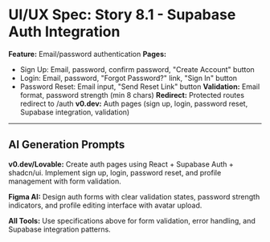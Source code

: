 # UI/UX Spec: Story 8.1 - Supabase Auth Integration
**Feature:** Email/password authentication
**Pages:**
- Sign Up: Email, password, confirm password, "Create Account" button
- Login: Email, password, "Forgot Password?" link, "Sign In" button
- Password Reset: Email input, "Send Reset Link" button
**Validation:** Email format, password strength (min 8 chars)
**Redirect:** Protected routes redirect to /auth
**v0.dev:** Auth pages (sign up, login, password reset, Supabase integration, validation)


---

## AI Generation Prompts

**v0.dev/Lovable:** Create auth pages using React + Supabase Auth + shadcn/ui. Implement sign up, login, password reset, and profile management with form validation.

**Figma AI:** Design auth forms with clear validation states, password strength indicators, and profile editing interface with avatar upload.

**All Tools:** Use specifications above for form validation, error handling, and Supabase integration patterns.

